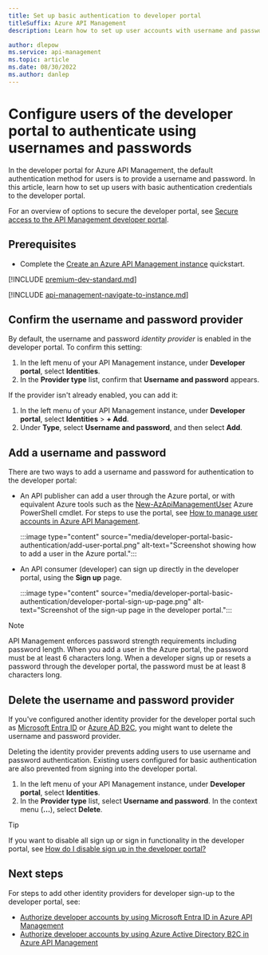 ```yaml
---
title: Set up basic authentication to developer portal
titleSuffix: Azure API Management
description: Learn how to set up user accounts with username and password authentication to the developer portal in Azure API Management.

author: dlepow
ms.service: api-management
ms.topic: article
ms.date: 08/30/2022
ms.author: danlep
---
```


# Configure users of the developer portal to authenticate using usernames and passwords 

In the developer portal for Azure API Management, the default authentication method for users is to provide a username and password. In this article, learn how to set up users with basic authentication credentials to the developer portal.

For an overview of options to secure the developer portal, see [Secure access to the API Management developer portal](secure-developer-portal-access.md). 


## Prerequisites

- Complete the [Create an Azure API Management instance](get-started-create-service-instance.md) quickstart.

[!INCLUDE [premium-dev-standard.md](../../includes/api-management-availability-premium-dev-standard.md)]

[!INCLUDE [api-management-navigate-to-instance.md](../../includes/api-management-navigate-to-instance.md)]


## Confirm the username and password provider

By default, the username and password *identity provider* is enabled in the developer portal. To confirm this setting:

1. In the left menu of your API Management instance, under **Developer portal**, select **Identities**.
1. In the **Provider type** list, confirm that **Username and password** appears.

If the provider isn't already enabled, you can add it:

1. In the left menu of your API Management instance, under **Developer portal**, select **Identities** > **+ Add**.
1. Under **Type**, select **Username and password**, and then select **Add**.

## Add a username and password

There are two ways to add a username and password for authentication to the developer portal:

* An API publisher can add a user through the Azure portal, or with equivalent Azure tools such as the [New-AzApiManagementUser](/powershell/module/az.apimanagement/new-azapimanagementuser) Azure PowerShell cmdlet. For steps to use the portal, see [How to manage user accounts in Azure API Management](api-management-howto-create-or-invite-developers.md).

    :::image type="content" source="media/developer-portal-basic-authentication/add-user-portal.png" alt-text="Screenshot showing how to add a user in the Azure portal.":::    

* An API consumer (developer) can sign up directly in the developer portal, using the **Sign up** page.

    :::image type="content" source="media/developer-portal-basic-authentication/developer-portal-sign-up-page.png" alt-text="Screenshot of the sign-up page in the developer portal.":::

> [!NOTE]
> API Management enforces password strength requirements including password length. When you add a user in the Azure portal, the password must be at least 6 characters long. When a developer signs up or resets a password through the developer portal, the password must be at least 8 characters long.

## Delete the username and password provider

If you've configured another identity provider for the developer portal such as [Microsoft Entra ID](api-management-howto-aad.md) or [Azure AD B2C](api-management-howto-aad-b2c.md), you might want to delete the username and password provider. 

Deleting the identity provider prevents adding users to use username and password authentication. Existing users configured for basic authentication are also prevented from signing into the developer portal.

1. In the left menu of your API Management instance, under **Developer portal**, select **Identities**.
1. In the **Provider type** list, select **Username and password**. In the context menu (**...**), select **Delete**.

> [!TIP]
> If you want to disable all sign up or sign in functionality in the developer portal, see [How do I disable sign up in the developer portal?](developer-portal-faq.md#how-do-i-disable-sign-up-in-the-developer-portal)


## Next steps

For steps to add other identity providers for developer sign-up to the developer portal, see:

- [Authorize developer accounts by using Microsoft Entra ID in Azure API Management](api-management-howto-aad.md)
- [Authorize developer accounts by using Azure Active Directory B2C in Azure API Management](api-management-howto-aad-b2c.md)
